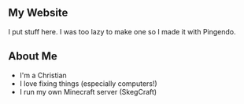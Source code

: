 ## My Website
I put stuff here. I was too lazy to make one so I made it with Pingendo.
## About Me

 - I'm a Christian
 - I love fixing things (especially computers!)
 - I run my own Minecraft server (SkegCraft)

